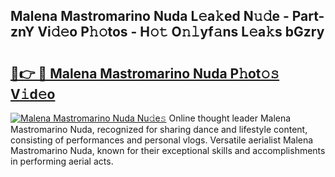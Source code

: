 ## Malena Mastromarino Nuda L𝚎a𝚔ed N𝚞𝚍e - Part-znY Vi𝚍𝚎o P𝚑𝚘tos - H𝚘𝚝 O𝚗𝚕yf𝚊ns L𝚎a𝚔s bGzry

# <h2><a href="http://kf5bbvo.oniu.top/?m=Malena+Mastromarino+Nuda">🔗👉 🔴 Malena Mastromarino Nuda P𝚑ot𝚘𝚜 V𝚒d𝚎o</a></h2>

[![Malena Mastromarino Nuda Nu𝚍e𝚜](https://i.imgur.com/0qMVB7G.gif)](http://kf5bbvo.oniu.top/?m=Malena+Mastromarino+Nuda)
Online thought leader Malena Mastromarino Nuda, recognized for sharing dance and lifestyle content, consisting of performances and personal vlogs. Versatile aerialist Malena Mastromarino Nuda, known for their exceptional skills and accomplishments in performing aerial acts.  
